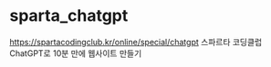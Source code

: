 # sparta_chatgpt

https://spartacodingclub.kr/online/special/chatgpt
스파르타 코딩클럽 ChatGPT로 10분 만에 웹사이트 만들기
